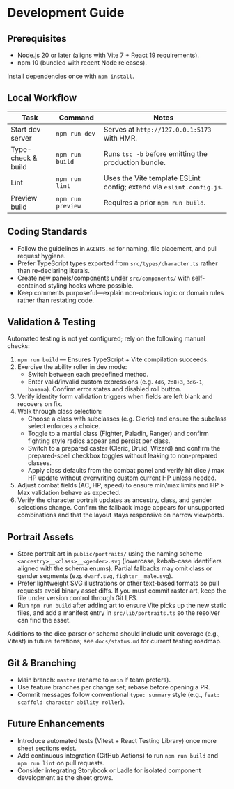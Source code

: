 # Development Guide

## Prerequisites

- Node.js 20 or later (aligns with Vite 7 + React 19 requirements).
- npm 10 (bundled with recent Node releases).

Install dependencies once with `npm install`.

## Local Workflow

| Task | Command | Notes |
| ---- | ------- | ----- |
| Start dev server | `npm run dev` | Serves at `http://127.0.0.1:5173` with HMR. |
| Type-check & build | `npm run build` | Runs `tsc -b` before emitting the production bundle. |
| Lint | `npm run lint` | Uses the Vite template ESLint config; extend via `eslint.config.js`. |
| Preview build | `npm run preview` | Requires a prior `npm run build`. |

## Coding Standards

- Follow the guidelines in `AGENTS.md` for naming, file placement, and pull request hygiene.
- Prefer TypeScript types exported from `src/types/character.ts` rather than re-declaring literals.
- Create new panels/components under `src/components/` with self-contained styling hooks where possible.
- Keep comments purposeful—explain non-obvious logic or domain rules rather than restating code.

## Validation & Testing

Automated testing is not yet configured; rely on the following manual checks:

1. `npm run build` — Ensures TypeScript + Vite compilation succeeds.
2. Exercise the ability roller in dev mode:
   - Switch between each predefined method.
   - Enter valid/invalid custom expressions (e.g. `4d6`, `2d8+3`, `3d6-1`, `banana`). Confirm error states and disabled roll button.
3. Verify identity form validation triggers when fields are left blank and recovers on fix.
4. Walk through class selection:
   - Choose a class with subclasses (e.g. Cleric) and ensure the subclass select enforces a choice.
   - Toggle to a martial class (Fighter, Paladin, Ranger) and confirm fighting style radios appear and persist per class.
   - Switch to a prepared caster (Cleric, Druid, Wizard) and confirm the prepared-spell checkbox toggles without leaking to non-prepared classes.
   - Apply class defaults from the combat panel and verify hit dice / max HP update without overwriting custom current HP unless needed.
5. Adjust combat fields (AC, HP, speed) to ensure min/max limits and HP > Max validation behave as expected.
6. Verify the character portrait updates as ancestry, class, and gender selections change. Confirm the fallback image appears for unsupported combinations and that the layout stays responsive on narrow viewports.

## Portrait Assets

- Store portrait art in `public/portraits/` using the naming scheme `<ancestry>__<class>__<gender>.svg` (lowercase, kebab-case identifiers aligned with the schema enums). Partial fallbacks may omit class or gender segments (e.g. `dwarf.svg`, `fighter__male.svg`).
- Prefer lightweight SVG illustrations or other text-based formats so pull requests avoid binary asset diffs. If you must commit raster art, keep the file under version control through Git LFS.
- Run `npm run build` after adding art to ensure Vite picks up the new static files, and add a manifest entry in `src/lib/portraits.ts` so the resolver can find the asset.

Additions to the dice parser or schema should include unit coverage (e.g., Vitest) in future iterations; see `docs/status.md` for current testing roadmap.

## Git & Branching

- Main branch: `master` (rename to `main` if team prefers).
- Use feature branches per change set; rebase before opening a PR.
- Commit messages follow conventional `type: summary` style (e.g., `feat: scaffold character ability roller`).

## Future Enhancements

- Introduce automated tests (Vitest + React Testing Library) once more sheet sections exist.
- Add continuous integration (GitHub Actions) to run `npm run build` and `npm run lint` on pull requests.
- Consider integrating Storybook or Ladle for isolated component development as the sheet grows.
